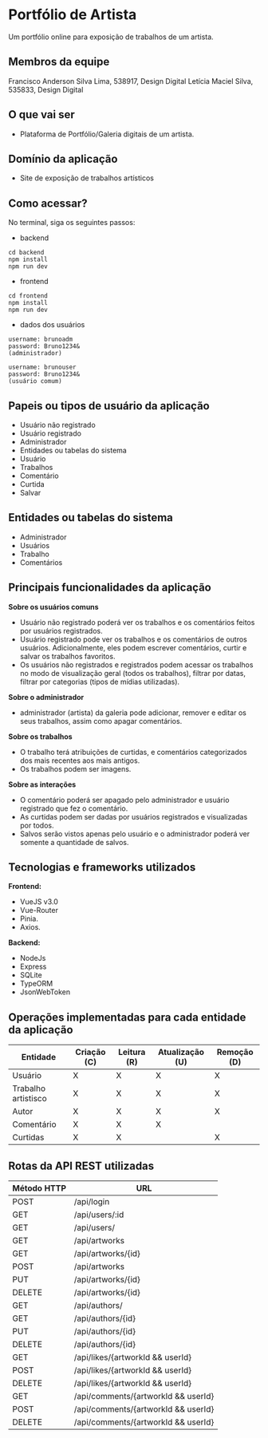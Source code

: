 # Portfólio de Artista
Um portfólio online para exposição de trabalhos de um artista.

## Membros da equipe
Francisco Anderson Silva Lima, 538917, Design Digital
Letícia Maciel Silva, 535833, Design Digital

## O que vai ser
- Plataforma de Portfólio/Galeria digitais de um artista.

## Domínio da aplicação
- Site de exposição de trabalhos artísticos

## Como acessar?
No terminal, siga os seguintes passos:
- backend
```
cd backend
npm install
npm run dev
```
- frontend
```
cd frontend
npm install
npm run dev
```

- dados dos usuários
```
username: brunoadm
password: Bruno1234& 
(administrador)
```
```
username: brunouser
password: Bruno1234& 
(usuário comum)
```



## Papeis ou tipos de usuário da aplicação

- Usuário não registrado
- Usuário registrado
- Administrador
- Entidades ou tabelas do sistema
- Usuário
- Trabalhos
- Comentário
- Curtida
- Salvar

## Entidades ou tabelas do sistema
- Administrador
- Usuários
- Trabalho
- Comentários

## Principais funcionalidades da aplicação
**Sobre os usuários comuns**
- Usuário não registrado poderá ver os trabalhos e os comentários feitos por usuários registrados.
- Usuário registrado pode ver os trabalhos e os comentários de outros usuários. Adicionalmente, eles podem escrever comentários, curtir e salvar os trabalhos favoritos.
- Os usuários não registrados e registrados podem acessar os trabalhos no modo de visualização geral (todos os trabalhos), filtrar por datas, filtrar por categorias (tipos de mídias utilizadas).


**Sobre o administrador**
-  administrador (artista) da galeria pode adicionar, remover e editar os seus trabalhos, assim como apagar comentários.

**Sobre os trabalhos**
- O trabalho terá atribuições de curtidas,  e comentários categorizados dos mais recentes aos mais antigos.
- Os trabalhos podem ser imagens.


**Sobre as interações**
- O comentário poderá ser apagado pelo administrador e usuário registrado que fez o comentário.
- As curtidas podem ser dadas por usuários registrados e visualizadas por todos.
- Salvos serão vistos apenas pelo usuário e o administrador poderá ver somente a quantidade de salvos.

## Tecnologias e frameworks utilizados
**Frontend:**
- VueJS v3.0
- Vue-Router 
- Pinia.
- Axios.


**Backend:**
- NodeJs
- Express
- SQLite
- TypeORM
- JsonWebToken


## Operações implementadas para cada entidade da aplicação


| Entidade | Criação (C) | Leitura (R) | Atualização (U) | Remoção (D) |
| ------------- | ------------- | ------------- | ------------- | ------------- |
| Usuário  | X  | X | X | X |
| Trabalho artistisco | X  | X  | X  | X  |
| Autor | X  | X  | X  | X  |
| Comentário | X  | X  | X  |   |
| Curtidas | X  | X  |   | X  |



## Rotas da API REST utilizadas
|Método HTTP | URL |
| ------------- | ------------- |
| POST  | /api/login |
| GET | /api/users/:id |
| GET | /api/users/ |
| GET | /api/artworks |
| GET | /api/artworks/{id} |
| POST | /api/artworks |
| PUT | /api/artworks/{id} |
| DELETE | /api/artworks/{id} |
| GET | /api/authors/ |
| GET | /api/authors/{id} |
| PUT | /api/authors/{id} |
| DELETE | /api/authors/{id} |
| GET | /api/likes/{artworkId && userId} |
| POST | /api/likes/{artworkId && userId} |
| DELETE | /api/likes/{artworkId && userId} |
| GET | /api/comments/{artworkId && userId} |
| POST | /api/comments/{artworkId && userId} |
| DELETE | /api/comments/{artworkId && userId} |

